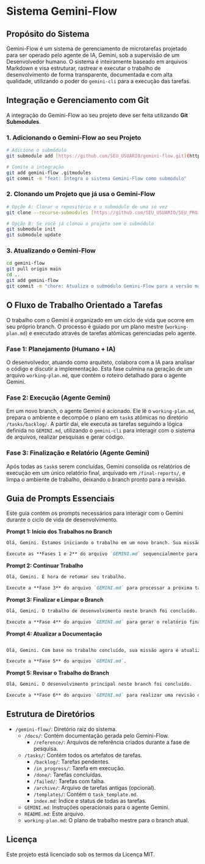 # Sistema Gemini-Flow

## Propósito do Sistema

Gemini-Flow é um sistema de gerenciamento de microtarefas projetado para ser operado pelo agente de IA, Gemini, sob a supervisão de um Desenvolvedor humano. O sistema é inteiramente baseado em arquivos Markdown e visa estruturar, rastrear e executar o trabalho de desenvolvimento de forma transparente, documentada e com alta qualidade, utilizando o poder do `gemini-cli` para a execução das tarefas.

## Integração e Gerenciamento com Git

A integração do Gemini-Flow ao seu projeto deve ser feita utilizando **Git Submodules**.

### 1. Adicionando o Gemini-Flow ao seu Projeto

```bash
# Adicione o submódulo
git submodule add [https://github.com/SEU_USUARIO/gemini-flow.git](https://github.com/SEU_USUARIO/gemini-flow.git) gemini-flow

# Comite a integração
git add gemini-flow .gitmodules
git commit -m "feat: Integra o sistema Gemini-Flow como submódulo"
```

### 2. Clonando um Projeto que já usa o Gemini-Flow
```bash
# Opção A: Clonar o repositório e o submódulo de uma só vez
git clone --recurse-submodules [https://github.com/SEU_USUARIO/SEU_PROJETO.git](https://github.com/SEU_USUARIO/SEU_PROJETO.git)

# Opção B: Se você já clonou o projeto sem o submódulo
git submodule init
git submodule update
```

### 3. Atualizando o Gemini-Flow
```bash
cd gemini-flow
git pull origin main
cd ..
git add gemini-flow
git commit -m "chore: Atualiza o submódulo Gemini-Flow para a versão mais recente"
```

## O Fluxo de Trabalho Orientado a Tarefas

O trabalho com o Gemini é organizado em um ciclo de vida que ocorre em seu próprio branch. O processo é guiado por um plano mestre (`working-plan.md`) e executado através de tarefas atômicas gerenciadas pelo agente.

### Fase 1: Planejamento (Humano + IA)

O desenvolvedor, atuando como arquiteto, colabora com a IA para analisar o código e discutir a implementação. Esta fase culmina na geração de um arquivo `working-plan.md`, que contém o roteiro detalhado para o agente Gemini.

### Fase 2: Execução (Agente Gemini)

Em um novo branch, o agente Gemini é acionado. Ele lê o `working-plan.md`, prepara o ambiente e decompõe o plano em `task`s atômicas no diretório `/tasks/backlog/`. A partir daí, ele executa as tarefas seguindo a lógica definida no `GEMINI.md`, utilizando o `gemini-cli` para interagir com o sistema de arquivos, realizar pesquisas e gerar código.

### Fase 3: Finalização e Relatório (Agente Gemini)

Após todas as `task`s serem concluídas, Gemini consolida os relatórios de execução em um único relatório final, arquivado em `/final-reports/`, e limpa o ambiente de trabalho, deixando o branch pronto para a revisão.

## Guia de Prompts Essenciais

Este guia contém os prompts necessários para interagir com o Gemini durante o ciclo de vida de desenvolvimento.

**Prompt 1: Início dos Trabalhos no Branch**
```markdown
Olá, Gemini. Estamos iniciando o trabalho em um novo branch. Sua missão é preparar o ambiente e iniciar o ciclo de trabalho.

Execute as **Fases 1 e 2** do arquivo `GEMINI.md` sequencialmente para colocar o projeto em estado de pronto para a execução das tarefas.
```

**Prompt 2: Continuar Trabalho**
```markdown
Olá, Gemini. É hora de retomar seu trabalho.

Execute a **Fase 3** do arquivo `GEMINI.md` para processar a próxima tarefa disponível no backlog.
```

**Prompt 3: Finalizar e Limpar o Branch**
```markdown
Olá, Gemini. O trabalho de desenvolvimento neste branch foi concluído.

Execute a **Fase 4** do arquivo `GEMINI.md` para gerar o relatório final e limpar o ambiente de trabalho.
```

**Prompt 4: Atualizar a Documentação**
```markdown

Olá, Gemini. Com base no trabalho concluído, sua missão agora é atualizar a documentação do projeto.

Execute a **Fase 5** do arquivo `GEMINI.md`.
```

**Prompt 5: Revisar o Trabalho do Branch**
```markdown
Olá, Gemini. O desenvolvimento principal neste branch foi concluído.

Execute a **Fase 6** do arquivo `GEMINI.md` para realizar uma revisão de qualidade no código produzido e identificar possíveis melhorias.
```
## Estrutura de Diretórios

* `/gemini-flow/`: Diretório raiz do sistema.
    * `/docs/`: Contém documentação gerada pelo Gemini-Flow.
        * `/reference/`: Arquivos de referência criados durante a fase de pesquisa.
    * `/tasks/`: Contém todos os artefatos de tarefas.
        * `/backlog/`: Tarefas pendentes.
        * `/in_progress/`: Tarefa em execução.
        * `/done/`: Tarefas concluídas.
        * `/failed/`: Tarefas com falha.
        * `/archive/`: Arquivo de tarefas antigas (opcional).
        * `/templates/`: Contém o `task_template.md`.
        * `index.md`: Índice e status de todas as tarefas.
    * `GEMINI.md`: Instruções operacionais para o agente Gemini.
    * `README.md`: Este arquivo.
    * `working-plan.md`: O plano de trabalho mestre para o branch atual.

## Licença

Este projeto está licenciado sob os termos da Licença MIT.

